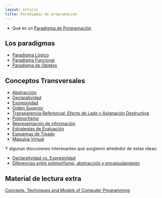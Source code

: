 ```yaml
---
layout: article
title: Paradigmas de programacion
---
```


-   Qué es un [Paradigma de Programación](paradigma-de-programacion.html)

Los paradigmas
--------------

-   [Paradigma Lógico](paradigma-logico.html)
-   [Paradigma Funcional](paradigma-funcional.html)
-   [Paradigma de Objetos](paradigma-de-objetos.html)

Conceptos Transversales
-----------------------

-   [Abstracción](abstraccion.html)
-   [Declaratividad](declaratividad.html)
-   [Expresividad](expresividad.html)
-   [Orden Superior](orden-superior.html)
-   [Transparencia Referencial, Efecto de Lado y Asignación Destructiva](transparencia-referencial--efecto-de-lado-y-asignacion-destructiva.html)
-   [Polimorfismo](polimorfismo.html)
-   [Representación de información](representacion-de-informacion.html)
-   [Estrategias de Evaluación](estrategias-de-evaluacion.html)
-   [Esquemas de Tipado](esquemas-de-tipado.html)
-   [Máquina Virtual](maquina-virtual.html)

Y algunas discusiones interesantes que surgieron alrededor de estas ideas:
-   [Declaratividad vs. Expresividad](declaratividad-vs--expresividad.html)
-   [Diferencias entre polimorfismo, abstracción y encapsulamiento](diferencias-entre-polimorfismo--abstraccion-y-encapsulamiento.html)

Material de lectura extra
-------------------------

[Concepts, Techniques and Models of Computer Programming](http://aleteya.cs.buap.mx/~jlavalle/papers/books_on_line/MIT.Press.Concepts.Techniques.and.Models.of.Computer.Programming.eBook-DDU.pdf)
